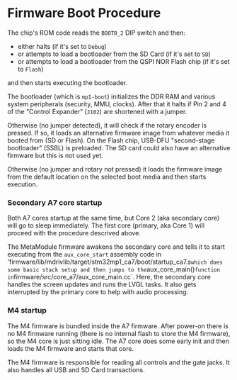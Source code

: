 # Firmware Boot Procedure

The chip's ROM code reads the `BOOT0_2` DIP switch and then:

- either halts (if it's set to `Debug`)
- or attempts to load a bootloader from the SD Card (if it's set to `SD`)
- or attempts to load a bootloader from the QSPI NOR Flash chip (if it's set to
  `Flash`)

and then starts executing the bootloader.

The bootloader (which is `mp1-boot`) initializes the DDR RAM and various system
peripherals (security, MMU, clocks). After that it halts if Pin 2 and 4 of the
"Control Expander" (`J102`) are shortened with a jumper.

Otherwise (no jumper detected), it will check if the rotary encoder is pressed.
If so, it loads an alternative firmware image from whatever media it booted
from (SD or Flash). On the Flash chip, USB-DFU "second-stage bootloader" (SSBL)
is preloaded. The SD card could also have an alternative firmware but this is
not used yet.

Otherwise (no jumper and rotary not pressed) it loads the firmware image from the
default location on the selected boot media and then starts execution.

### Secondary A7 core startup
 
Both A7 cores startup at the same time, but Core 2 (aka secondary core) will go to 
sleep immediately. The first core (primary, aka Core 1)
will proceed with the procedure descrived above.

The MetaModule firmware awakens the secondary core and tells it to start executing from
the `aux_core_start` assembly code in 'firmware/lib/mdrivlib/target/stm32mp1_ca7/boot/startup_ca7.s`
which does some basic stack setup and then jumps to
the `aux_core_main()` function in `firmware/src/core_a7/aux_core_main.cc`. Here, the
secondary core handles the screen updates and runs the LVGL tasks. It also gets interrupted 
by the primary core to help with audio processing.


### M4 startup

The M4 firmware is bundled inside the A7 firmware. After power-on there is no
M4 firmware running (there is no internal flash to store the M4 firmware), so
the M4 core is just sitting idle. The A7 core does some early init and then
loads the M4 firmware and starts that core.

The M4 firmware is responsible for reading all controls and the gate jacks. It also
handles all USB and SD Card transactions.
